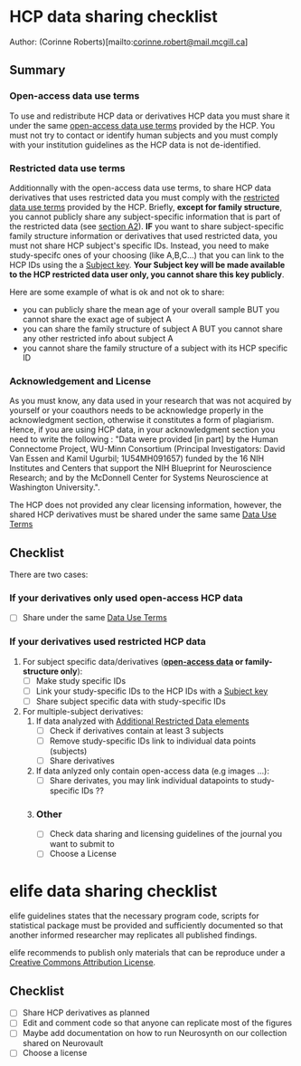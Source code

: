 # HCP data sharing checklist
Author: (Corinne Roberts)[mailto:corinne.robert@mail.mcgill.ca]

## Summary
### Open-access data use terms

To use and redistribute HCP data or derivatives HCP data you must share it under the same [open-access data use terms](https://www.humanconnectome.org/study/hcp-young-adult/document/wu-minn-hcp-consortium-open-access-data-use-terms) provided by the HCP. You must not try to contact or identify human subjects and you must comply with your institution guidelines as the HCP data is not de-identified.
### Restricted data use terms 

Additionnally with the open-access data use terms, to share HCP data derivatives that uses restricted data you must comply with the [restricted data use terms](https://www.humanconnectome.org/study/hcp-young-adult/document/wu-minn-hcp-consortium-restricted-data-use-terms) provided by the HCP. Briefly, **except for family structure**, you cannot publicly share any subject-specific information that is part of the restricted data (see [section A2](https://www.humanconnectome.org/study/hcp-young-adult/document/wu-minn-hcp-consortium-restricted-data-use-terms)). **IF** you want to share subject-specific family structure information or derivatives that used restricted data, you must not share HCP subject's specific IDs. Instead, you need to make study-specifc ones of your choosing (like A,B,C...) that you can link to the HCP IDs using the a [Subject key](https://www.humanconnectome.org/study/hcp-young-adult/document/creating-and-using-subject-keys-connectomedb). **Your Subject key will be made available to the HCP restricted data user only, you cannot share this key publicly**.

Here are some example of what is ok and not ok to share: 
* you can publicly share the mean age of your overall sample BUT you cannot share the exact age of subject A 
* you can share the family structure of subject A BUT you cannot share any other restricted info about subject A
* you cannot share the family structure of a subject with its HCP specific ID
### Acknowledgement and License

As you must know, any data used in your research that was not acquired by yourself or your coauthors needs to be acknowledge properly in the acknowledgment section, otherwise it constitutes a form of plagiarism. Hence, if you are using HCP data, in your acknowledgment section you need to write the following : "Data were provided [in part] by the Human Connectome Project, WU-Minn Consortium (Principal Investigators: David Van Essen and Kamil Ugurbil; 1U54MH091657) funded by the 16 NIH Institutes and Centers that support the NIH Blueprint for Neuroscience Research; and by the McDonnell Center for Systems Neuroscience at Washington University.". 

The HCP does not provided any clear licensing information, however, the shared HCP derivatives must be shared under the same same [Data Use Terms](https://www.humanconnectome.org/study/hcp-young-adult/document/wu-minn-hcp-consortium-open-access-data-use-terms) 

## Checklist
There are two cases:
### If your derivatives only used open-access HCP data
- [ ] Share under the same [Data Use Terms](https://www.humanconnectome.org/study/hcp-young-adult/document/wu-minn-hcp-consortium-open-access-data-use-terms)

### If your derivatives used restricted HCP data
1. For subject specific data/derivatives (**[open-access data](https://www.humanconnectome.org/study/hcp-young-adult/document/quick-reference-open-access-vs-restricted-data) or family-structure only**): 
    - [ ] Make study specific IDs
    - [ ] Link your study-specific IDs to the HCP IDs with a [Subject key](https://www.humanconnectome.org/study/hcp-young-adult/document/creating-and-using-subject-keys-connectomedb)
    - [ ] Share subject specific data with study-specific IDs 

1. For multiple-subject derivatives:
    1. If data analyzed with [Additional Restricted Data elements](https://www.humanconnectome.org/study/hcp-young-adult/document/wu-minn-hcp-consortium-restricted-data-use-terms)
        - [ ] Check if derivatives contain at least 3 subjects
        - [ ] Remove study-specific IDs link to individual data points (subjects)
        - [ ] Share derivatives
    2. If data anlyzed only contain open-access data (e.g images ...):
        - [ ] Share derivates, you may link individual datapoints to study-specific IDs ??
   1. ### Other
       - [ ] Check data sharing and licensing guidelines of the journal you want to submit to
       - [ ] Choose a License
            
# elife data sharing checklist
elife guidelines states that the necessary program code, scripts for statistical package must be provided and sufficiently documented so that another informed researcher may replicates all published findings. 

elife recommends to publish only materials that can be reproduce under a [Creative Commons Attribution License](https://creativecommons.org/licenses/by/4.0/).
## Checklist
- [ ] Share HCP derivatives as planned 
- [ ] Edit and comment code so that anyone can replicate most of the figures
- [ ] Maybe add documentation on how to run Neurosynth on our collection shared on Neurovault
- [ ] Choose a license       
